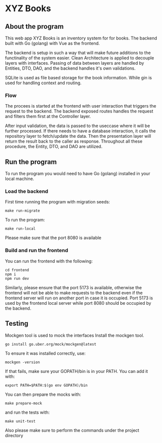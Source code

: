 # XYZ Books

## About the program
This web app XYZ Books is an inventory system for for books. The backend built with Go (golang) with Vue as the frontend.

The backend is setup in such a way that will make future additions to the functinality of the system easier. Clean Architecture is applied to decouple layers with interfaces. Passing of data between layers are handled by Entities, DTO, DAO, and the backend handles it's own validations.

SQLite is used as file based storage for the book information. While gin is used for handling context and routing.

### Flow
The procees is started at the frontend with user interaction that triggers the request to the backend. The backend exposed routes handles the request and filters them first at the Controller layer.

After input validation, the data is passed to the useccase where it will be further processed. If there needs to have a database interaction, it calls the repository layer to fetch/update the data. Then the presentation layer will return the result back to the caller as response. Throughout all these procedure, the Entity, DTO, and DAO are utilized.

## Run the program
To run the program you would need to have Go (golang) installed in your local machine. 

### Load the backend
First time running the program with migration seeds:
```
make run-migrate
```
To run the program:
```
make run-local
```
Please make sure that the port 8080 is available
### Build and run the frontend
You can run the frontend with the following:
```
cd frontend
npm i
npm run dev
```
Similarly, please ensure that the port 5173 is available, otherwise the frontend will not be able to make requests to the backend even if the frontend server will run on another port in case it is occupied.
Port 5173 is used by the frontend local server while port 8080 should be occupied by the backend.

## Testing
Mockgen tool is used to mock the interfaces
Install the mockgen tool.
```
go install go.uber.org/mock/mockgen@latest
```
To ensure it was installed correctly, use:

```
mockgen -version
```
If that fails, make sure your GOPATH/bin is in your PATH. You can add it with:
```
export PATH=$PATH:$(go env GOPATH)/bin
```
You can then prepare the mocks with:
```
make prepare-mock
```
and run the tests with:
```
make unit-test
```

Also please make sure to perform the commands under the project directory

